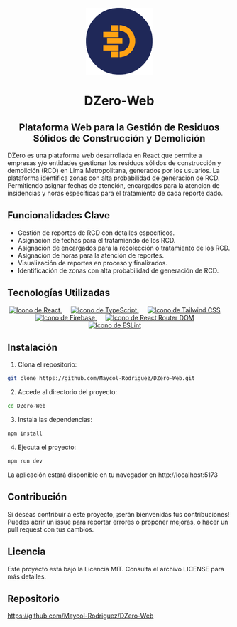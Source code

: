 <p align="center">
  <img src="./src/assets/logo-dzero-blue.svg" alt="Logo de DZero-Web" width="150"/>
</p>

<h1 align="center">
  DZero-Web
</h1>
<h2 align="center">Plataforma Web para la Gestión de Residuos Sólidos de Construcción y Demolición</h2>

<p>DZero es una plataforma web desarrollada en React que permite a empresas y/o entidades gestionar los residuos sólidos de construcción y demolición (RCD) en Lima Metropolitana, generados por los usuarios. La plataforma identifica zonas con alta probabilidad de generación de RCD. Permitiendo asignar fechas de atención, encargados para la atencion de insidencias y horas específicas para el tratamiento de cada reporte dado.</p>


## Funcionalidades Clave
- Gestión de reportes de RCD con detalles específicos.
- Asignación de fechas para el tratamiendo de los RCD.
- Asignación de encargados para la recolección o tratamiento de los RCD.
- Asignación de horas para la atención de reportes.
- Visualización de reportes en proceso y finalizados.
- Identificación de zonas con alta probabilidad de generación de RCD.

## Tecnologías Utilizadas

<p align="center"> 
  <a href="https://reactjs.org/" target="_blank" rel="noreferrer" style="margin-right: 20px;">  
    <img src="https://cdn.svgporn.com/logos/react.svg" alt="Icono de React" width="50" height="50" />
  </a>
  <a href="https://www.typescriptlang.org/es/" target="_blank" rel="noreferrer" style="margin-right: 20px;">
    <img src="https://cdn.svgporn.com/logos/typescript-icon.svg" alt="Icono de TypeScript" width="50" height="50" />
  </a>
  <a href="https://tailwindcss.com/" target="_blank" rel="noreferrer" style="margin-right: 20px;"> 
    <img src="https://cdn.svgporn.com/logos/tailwindcss-icon.svg" alt="Icono de Tailwind CSS" width="50" height="50" />
  </a>
  <a href="https://firebase.google.com/" target="_blank" rel="noreferrer" style="margin-right: 20px;"> 
    <img src="https://cdn.svgporn.com/logos/firebase.svg" alt="Icono de Firebase" width="50" height="50" />
  </a>
  <a href="https://reactrouter.com/en/main" target="_blank" rel="noreferrer" style="margin-right: 20px;"> 
    <img src="https://cdn.svgporn.com/logos/react-router.svg" alt="Icono de React Router DOM" width="50" height="50" />
  </a> 
  <a href="https://eslint.org/" target="_blank" rel="noreferrer" style="margin-right: 20px;"> 
    <img src="https://cdn.svgporn.com/logos/eslint.svg" alt="Icono de ESLint" width="50" height="50" />
  </a> 
</p>

## Instalación

1. Clona el repositorio:

```sh
git clone https://github.com/Maycol-Rodriguez/DZero-Web.git
```

2. Accede al directorio del proyecto:

```sh
cd DZero-Web
```

3. Instala las dependencias:

```sh
npm install
```

4. Ejecuta el proyecto:

```sh
npm run dev
```

La aplicación estará disponible en tu navegador en http://localhost:5173

## Contribución

Si deseas contribuir a este proyecto, ¡serán bienvenidas tus contribuciones! Puedes abrir un issue para reportar errores o proponer mejoras, o hacer un pull request con tus cambios.

## Licencia

Este proyecto está bajo la Licencia MIT. Consulta el archivo LICENSE para más detalles.

## Repositorio

https://github.com/Maycol-Rodriguez/DZero-Web

